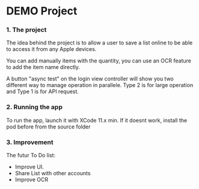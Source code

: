 DEMO Project
==================================

### 1. The project
The idea behind the project is to allow a user to save a list online to be able to access it from any Apple devices.

You can add manually items with the quantity, you can use an OCR feature to add the item name directly.

A button "async test" on the login view controller will show you two different way to manage operation in parallele. Type 2 is for large operation and Type 1 is for API request.

### 2. Running the app
To run the app, launch it with XCode 11.x min.
If it doesnt work, install the pod before from the source folder

### 3. Improvement
The futur To Do list:
* Improve UI.
* Share List with other accounts
* Improve OCR